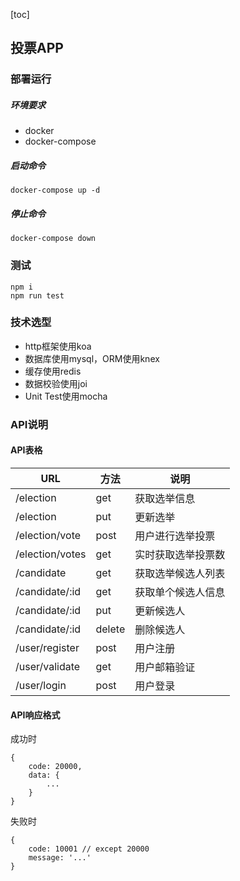 [toc]

## 投票APP

### 部署运行
##### 环境要求
- docker
- docker-compose
##### 启动命令
`docker-compose up -d`
##### 停止命令
`docker-compose down`

### 测试
```
npm i
npm run test
```

### 技术选型
- http框架使用koa
- 数据库使用mysql，ORM使用knex
- 缓存使用redis
- 数据校验使用joi
- Unit Test使用mocha

### API说明

#### API表格
URL | 方法 | 说明
---|---|---
/election | get | 获取选举信息
/election | put | 更新选举
/election/vote | post | 用户进行选举投票
/election/votes | get | 实时获取选举投票数
/candidate | get | 获取选举候选人列表
/candidate/:id | get | 获取单个候选人信息
/candidate/:id | put | 更新候选人
/candidate/:id | delete | 删除候选人
/user/register | post | 用户注册
/user/validate | get | 用户邮箱验证
/user/login | post | 用户登录

#### API响应格式
成功时
```
{
	code: 20000,
	data: {
		...
	}
}
```
失败时
```
{
	code: 10001 // except 20000
	message: '...'
}
```